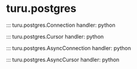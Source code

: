 # turu.postgres

::: turu.postgres.Connection
    handler: python

::: turu.postgres.Cursor
    handler: python

::: turu.postgres.AsyncConnection
    handler: python

::: turu.postgres.AsyncCursor
    handler: python
